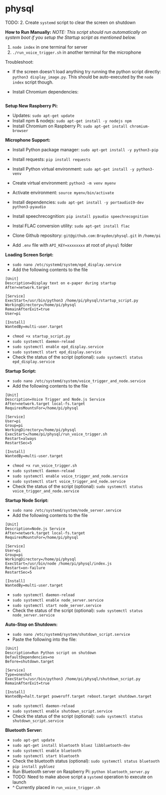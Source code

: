 # physql

TODO:
2. Create `systemd` script to clear the screen on shutdown

**How to Run Manually:**
_NOTE: This script should run automatically on system boot if you setup the Startup script as mentioned below._
1. `node index` in one terminal for server
2. `./run_voice_trigger.sh` in another terminal for the microphone

Troubleshoot:

- If the screen doesn't load anything try running the python script directly: `python3 display_image.py`. This should be auto-executed by the `node index` script though.

- Install Chromium dependencies:  
```sudo apt-get install gconf-service libasound2 libatk1.0-0 libc6 libcairo2 libcups2 libdbus-1-3 libexpat1 libfontconfig1 libgcc1 libgconf-2-4 libgdk-pixbuf2.0-0 libglib2.0-0 libgtk-3-0 libnspr4 libpango-1.0-0 libpangocairo-1.0-0 libstdc++6 libx11-6 libx11-xcb1 libxcb1 libxcomposite1 libxcursor1 libxdamage1 libxext6 libxfixes3 libxi6 libxrandr2 libxrender1 libxss1 libxtst6 ca-certificates fonts-liberation libappindicator1 libnss3 lsb-release xdg-utils wget
```

**Setup New Raspberry Pi:**
- Updates: `sudo apt-get update`
- Install npm & nodejs: `sudo apt-get install -y nodejs npm`
- Install Chromium on Raspberry Pi: `sudo apt-get install chromium-browser`

**Microphone Support:**
- Install Python package manager: `sudo apt-get install -y python3-pip`
- Install requests: `pip install requests`
- Install Python virtual environment: `sudo apt-get install -y python3-venv`
- Create virtual environment: `python3 -m venv myenv`
- Activate environment: `source myenv/bin/activate`

- Install dependencies: `sudo apt-get install -y portaudio19-dev python3-pyaudio`
- Install speechrecognition: `pip install pyaudio speechrecognition`
- Instal FLAC conversion utility: `sudo apt-get install flac`
- Clone Github repository: `git@github.com:Brayden/physql.git` in `/home/pi`
- Add `.env` file with `API_KEY=xxxxxxxx` at root of `physql` folder

**Loading Screen Script:**
- `sudo nano /etc/systemd/system/epd_display.service`
- Add the following contents to the file
```
[Unit]
Description=Display text on e-paper during startup
After=network.target

[Service]
ExecStart=/usr/bin/python3 /home/pi/physql/startup_script.py
WorkingDirectory=/home/pi/physql
RemainAfterExit=true
User=pi

[Install]
WantedBy=multi-user.target
```
- `chmod +x startup_script.py`
- `sudo systemctl daemon-reload`
- `sudo systemctl enable epd_display.service`
- `sudo systemctl start epd_display.service`
- Check the status of the script (optional): `sudo systemctl status epd_display.service`

**Startup Script:**
- `sudo nano /etc/systemd/system/voice_trigger_and_node.service`
- Add the following contents to the file
```
[Unit]
Description=Voice Trigger and Node.js Service
After=network.target local-fs.target
RequiresMountsFor=/home/pi/physql

[Service]
User=pi
Group=pi
WorkingDirectory=/home/pi/physql
ExecStart=/home/pi/physql/run_voice_trigger.sh
Restart=always
RestartSec=5

[Install]
WantedBy=multi-user.target
```
- `chmod +x run_voice_trigger.sh`
- `sudo systemctl daemon-reload`
- `sudo systemctl enable voice_trigger_and_node.service`
- `sudo systemctl start voice_trigger_and_node.service`
- Check the status of the script (optional): `sudo systemctl status voice_trigger_and_node.service`

**Startup Node Script:**
<!-- - `crontab -e`
- Add the following contents to the bottom of the file
```
@reboot cd physql && /usr/bin/node index
``` -->


- `sudo nano /etc/systemd/system/node_server.service`
- Add the following contents to the file
```
[Unit]
Description=Node.js Service
After=network.target local-fs.target
RequiresMountsFor=/home/pi/physql

[Service]
User=pi
Group=pi
WorkingDirectory=/home/pi/physql
ExecStart=/usr/bin/node /home/pi/physql/index.js
Restart=on-failure
RestartSec=5

[Install]
WantedBy=multi-user.target
```
- `sudo systemctl daemon-reload`
- `sudo systemctl enable node_server.service`
- `sudo systemctl start node_server.service`
- Check the status of the script (optional): `sudo systemctl status node_server.service`

**Auto-Stop on Shutdown:**
- `sudo nano /etc/systemd/system/shutdown_script.service`
- Paste the following into the file:
```
[Unit]
Description=Run Python script on shutdown
DefaultDependencies=no
Before=shutdown.target

[Service]
Type=oneshot
ExecStart=/usr/bin/python3 /home/pi/physql/shutdown_script.py
RemainAfterExit=true

[Install]
WantedBy=halt.target poweroff.target reboot.target shutdown.target
```
- `sudo systemctl daemon-reload`
- `sudo systemctl enable shutdown_script.service`
- Check the status of the script (optional): `sudo systemctl status shutdown_script.service`


**Bluetooth Server:**
- `sudo apt-get update`
- `sudo apt-get install bluetooth bluez libbluetooth-dev`
- `sudo systemctl enable bluetooth`
- `sudo systemctl start bluetooth`
- Check the bluetooth status (optional): `sudo systemctl status bluetooth`
- `pip install pybluez`
- Run Bluetooth server on Raspberry Pi: `python bluetooth_server.py`
- TODO: Need to make above script a `systemd` operation to execute on launch
- ^ Currently placed in `run_voice_trigger.sh`
